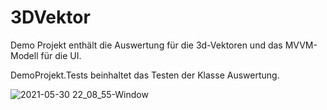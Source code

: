 # 3DVektor
Demo Projekt enthält die Auswertung für die 3d-Vektoren und das MVVM-Modell für die UI.

DemoProjekt.Tests beinhaltet das Testen der Klasse Auswertung.

![2021-05-30 22_08_55-Window](https://user-images.githubusercontent.com/79794563/120118639-df8f5d00-c193-11eb-8373-64e8f3cbe80f.png)

